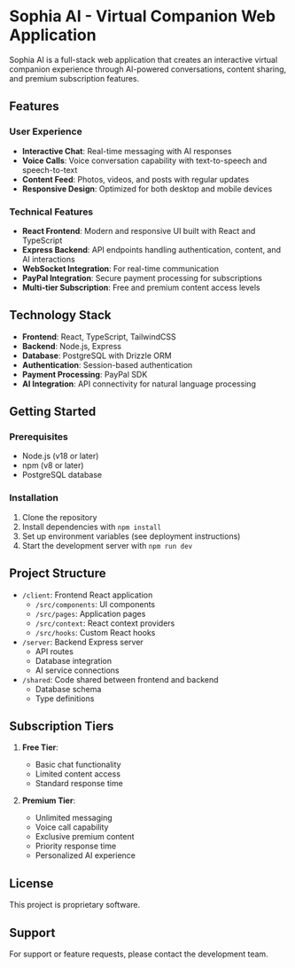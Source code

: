# Sophia AI - Virtual Companion Web Application

Sophia AI is a full-stack web application that creates an interactive virtual companion experience through AI-powered conversations, content sharing, and premium subscription features.

## Features

### User Experience
- **Interactive Chat**: Real-time messaging with AI responses
- **Voice Calls**: Voice conversation capability with text-to-speech and speech-to-text
- **Content Feed**: Photos, videos, and posts with regular updates
- **Responsive Design**: Optimized for both desktop and mobile devices

### Technical Features
- **React Frontend**: Modern and responsive UI built with React and TypeScript
- **Express Backend**: API endpoints handling authentication, content, and AI interactions
- **WebSocket Integration**: For real-time communication
- **PayPal Integration**: Secure payment processing for subscriptions
- **Multi-tier Subscription**: Free and premium content access levels

## Technology Stack

- **Frontend**: React, TypeScript, TailwindCSS
- **Backend**: Node.js, Express
- **Database**: PostgreSQL with Drizzle ORM
- **Authentication**: Session-based authentication
- **Payment Processing**: PayPal SDK
- **AI Integration**: API connectivity for natural language processing

## Getting Started

### Prerequisites
- Node.js (v18 or later)
- npm (v8 or later)
- PostgreSQL database

### Installation
1. Clone the repository
2. Install dependencies with `npm install`
3. Set up environment variables (see deployment instructions)
4. Start the development server with `npm run dev`

## Project Structure

- `/client`: Frontend React application
  - `/src/components`: UI components
  - `/src/pages`: Application pages
  - `/src/context`: React context providers
  - `/src/hooks`: Custom React hooks
- `/server`: Backend Express server
  - API routes
  - Database integration
  - AI service connections
- `/shared`: Code shared between frontend and backend
  - Database schema
  - Type definitions

## Subscription Tiers

1. **Free Tier**:
   - Basic chat functionality
   - Limited content access
   - Standard response time

2. **Premium Tier**:
   - Unlimited messaging
   - Voice call capability
   - Exclusive premium content
   - Priority response time
   - Personalized AI experience

## License

This project is proprietary software.

## Support

For support or feature requests, please contact the development team.